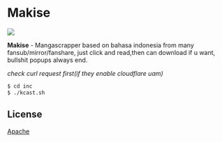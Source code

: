 # Makise
![](https://1.bp.blogspot.com/-n8ot-DRBu2s/XSbicH5T0oI/AAAAAAAAJk4/55w3rcKNhpQuGKnquW9StN4zmthagF98ACLcBGAs/s400/Screenshot_30.png)  

**Makise** - Mangascrapper based on bahasa indonesia from many fansub/mirror/fanshare, just click and read,then can download if u want, bullshit popups always end.  

*check curl request first(if they enable cloudflare uam)*
```sh
$ cd inc
$ ./kcast.sh
```

## License
[Apache](https://choosealicense.com/licenses/apache-2.0/)


